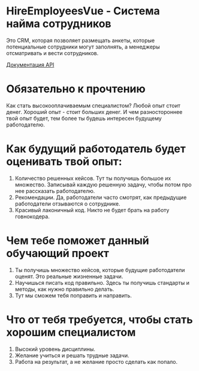 # HireEmployeesVue - Система найма сотрудников
Это CRM, которая позволяет размещать анкеты, которые потенциальные сотрудники могут заполнять, а менеджеры отсматривать и вести сотрудников.

[Документация API](https://sites.google.com/view/hireemployees/%D0%B3%D0%BB%D0%B0%D0%B2%D0%BD%D0%B0%D1%8F)

# Обязательно к прочтению
Как стать высокооплачиваемым специалистом?
Любой опыт стоит денег. Хороший опыт - стоит больших денег.
И чем разностороннее твой опыт будет, тем более ты будешь интересен будущему работодателю.

# Как будущий работодатель будет оценивать твой опыт:
1) Количество решенных кейсов. Тут ты получишь большое их множество. Записывай каждую решенную задачу, чтобы потом про нее рассказать работодателю.
2) Рекомендации. Да, работодатели часто смотрят, как предыдущие работодатели отзываются о сотруднике.
3) Красивый лаконичный код. Никто не будет брать на работу говнокодера.

# Чем тебе поможет данный обучающий проект
1) Ты получишь множество кейсов, которые будущие работодатели оценят. Это реальные жизненные задачи.
2) Научишься писать код правильно. Здесь ты получишь стандарты и методы, как нужно правильно делать.
3) Тут мы сможем тебя поправить и направить.

# Что от тебя требуется, чтобы стать хорошим специалистом
1) Высокий уровень дисциплины.
2) Желание учиться и решать трудные задачи.
3) Работа на результат, а не желание просто сделать как попало.

